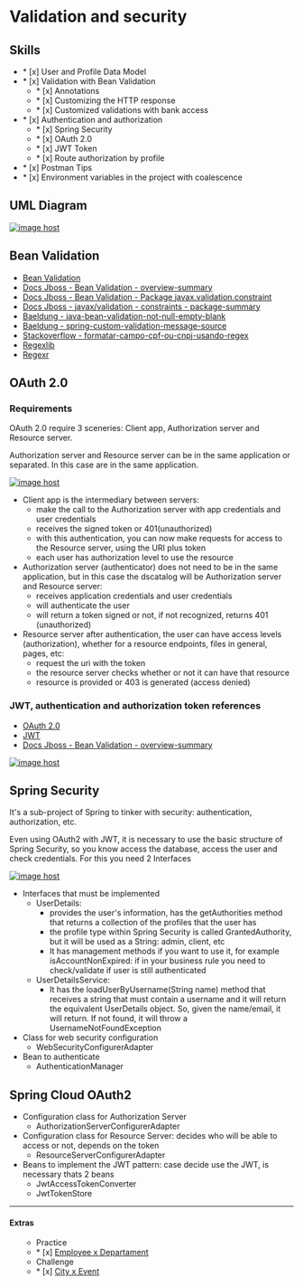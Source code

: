 # Validation and security

## Skills

 
<ul>
        <li>
            * [x] User and Profile Data Model
        </li>
        <li>
            * [x] Validation with Bean Validation
             <ul>
                <li>* [x] Annotations</li>
                <li>* [x] Customizing the HTTP response</li>
                <li>* [x] Customized validations with bank access</li>
              </ul>
        </li>
        <li>
            * [x] Authentication and authorization
             <ul>
                <li>* [x] Spring Security</li>
                <li>* [x] OAuth 2.0</li>
                <li>* [x] JWT Token</li>
                <li>* [x] Route authorization by profile</li>
              </ul>
        </li>
        <li>
            * [x] Postman Tips
        </li>
        <li>
          * [x] Environment variables in the project with coalescence
        </li>
</ul>


## UML Diagram

<a href="https://imgbox.com/ryVEcANG" target="_blank"><img src="https://images2.imgbox.com/e7/90/ryVEcANG_o.png" alt="image host"/></a>



## Bean Validation

<ul>
  <li><a href="https://beanvalidation.org/"> Bean Validation</a></li>
 <li><a href="https://docs.jboss.org/hibernate/beanvalidation/spec/2.0/api/overview-summary.html">Docs Jboss - Bean Validation - overview-summary</a></li>
 <li><a href="https://docs.jboss.org/hibernate/beanvalidation/spec/2.0/api/javax/validation/constraints/package-summary.html">Docs Jboss - Bean Validation - Package javax.validation.constraint</a></li>
 <li><a href="https://docs.jboss.org/hibernate/beanvalidation/spec/2.0/api/javax/validation/constraints/package-summary.html">Docs Jboss - javax/validation - constraints - package-summary</a></li>
 
 
 <li><a href="https://www.baeldung.com/java-bean-validation-not-null-empty-blank">Baeldung - java-bean-validation-not-null-empty-blank</a></li>
 <li><a href="https://www.baeldung.com/spring-custom-validation-message-source">Baeldung - spring-custom-validation-message-source</a></li>
 <li><a href="https://pt.stackoverflow.com/questions/133691/formatar-campo-cpf-ou-cnpj-usando-regex">Stackoverflow - formatar-campo-cpf-ou-cnpj-usando-regex</a></li>
 <li><a href="https://regexlib.com/">Regexlib</a></li>
 <li><a href="https://regexr.com/">Regexr</a></li>
</ul>




## OAuth 2.0 

### Requirements

OAuth 2.0 require 3 sceneries: Client app, Authorization server and Resource server. 

Authorization server and Resource server can be in the same application or separated. In this case are in the same application.


<a href="https://imgbox.com/4ErjhI75" target="_blank"><img src="https://thumbs2.imgbox.com/b0/d2/4ErjhI75_t.png" alt="image host"/></a>


<ul>
 <li>Client app is the intermediary between servers: 
     <ul>
         <li>make the call to the Authorization server with app credentials and user credentials</li>
         <li>receives the signed token or 401(unauthorized)</li>
         <li>with this authentication, you can now make requests for access to the Resource server, using the URI plus token</li>
         <li>each user has authorization level to use the resource</li>
     </ul>
  </li>
 <li>Authorization server (authenticator) does not need to be in the same application, but in this case the dscatalog will be Authorization server and Resource server:
     <ul>
         <li>receives application credentials and user credentials</li>
         <li>will authenticate the user</li>
         <li>will return a token signed or not, if not recognized, returns 401 (unauthorized)</li>
     </ul>
  </li>
  <li>Resource server after authentication, the user can have access levels (authorization), whether for a resource endpoints, files in general, pages, etc:
     <ul>
         <li>request the uri with the token</li>
         <li>the resource server checks whether or not it can have that resource</li>
         <li>resource is provided or 403 is generated (access denied)</li>
     </ul>
  </li>
</ul>






### JWT, authentication and authorization token references 

<ul>
 <li><a href="https://oauth.net/2/">OAuth 2.0</a></li>
 <li><a href="https://jwt.io">JWT</a></li>
 <li><a href="https://www.youtube.com/watch?v=n1z9lx4ymPM">Docs Jboss - Bean Validation - overview-summary</a></li>
</ul>


<a href="https://imgbox.com/9zBkijBV" target="_blank"><img src="https://thumbs2.imgbox.com/b4/93/9zBkijBV_t.png" alt="image host"/></a>



## Spring Security

It's a sub-project of Spring to tinker with security: authentication, authorization, etc.

Even using OAuth2 with JWT, it is necessary to use the basic structure of Spring Security, so you know access the database, access the user and check credentials. For this you need 2 Interfaces

<a href="https://imgbox.com/0MQZsqBm" target="_blank"><img src="https://thumbs2.imgbox.com/52/ff/0MQZsqBm_t.png" alt="image host"/></a>


<ul>
        <li>
            Interfaces that must be implemented
             <ul>
                <li>UserDetails: 
                  <ul>
                      <li>provides the user's information, has the getAuthorities method that returns a collection of the profiles that the user has</li>
                      <li>the profile type within Spring Security is called GrantedAuthority, but it will be used as a String: admin, client, etc</li>
                      <li>It has management methods if you want to use it, for example isAccountNonExpired: if in your business rule you need to
check/validate if user is still authenticated</li>
                 </ul>
               </li>
                <li>UserDetailsService:
                   <ul>
                      <li>It has the loadUserByUsername(String name) method that receives a string that must contain a username and it will return the equivalent UserDetails object. So, given the name/email, it will return. If not found, it will throw a UsernameNotFoundException</li>
                  </ul>
              </li>
              </ul>
        </li>
        <li>
            Class for web security configuration
             <ul>
                <li>WebSecurityConfigurerAdapter</li>
              </ul>
        </li>
        <li>
            Bean to authenticate
             <ul>
                <li>AuthenticationManager</li>
              </ul>
        </li>
</ul>




## Spring Cloud OAuth2


<ul>
        <li>
            Configuration class for Authorization Server
             <ul>
                <li>AuthorizationServerConfigurerAdapter</li>
              </ul>
        </li>
        <li>
            Configuration class for Resource Server: decides who will be able to access or not, depends on the token
             <ul>
                <li>ResourceServerConfigurerAdapter</li>
              </ul>
        </li>
        <li>
            Beans to implement the JWT pattern: case decide use the JWT, is necessary thats 2 beans
             <ul>
                <li>JwtAccessTokenConverter</li>
                <li>JwtTokenStore</li>
              </ul>
        </li>
</ul>


<hr/>

#### Extras

  <ul>
      <ul>
           <li> Practice 
               <li>* [x] <a href="https://github.com/gil-son/dsbootcamp-bds03">Employee x Departament</a></li>
            </li>
          <li> Challenge 
                <li>* [x] <a href="https://github.com/gil-son/dsbootcamp-bds04">City x Event</a></li>
            </li>
      </ul> 
 </ul>











      
